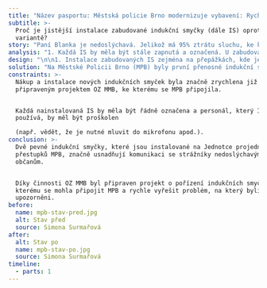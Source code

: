 ```yaml
---
title: "Název pasportu: Městská policie Brno modernizuje vybavení: Rychlé zlepšení komunikace s\_nedoslýchavými"
subtitle: >-
  Proč je jistější instalace zabudované indukční smyčky (dále IS) oproti mobilní
  variantě?
story: "Paní Blanka je nedoslýchavá. Jelikož má 95% ztrátu sluchu, ke komunikaci s\_ostatními používá sluchadlo. Ačkoliv je sluchadlo velkou pomocí pro porozumění ostatním, není plnohodnotnou náhradou zdravého sluchu. Její známí už vědí, že jí více pomůže, když lépe vyslovují, než když se mluví hlasitěji, jak si velká část veřejnosti myslí. Jelikož jí záleží spíše na kvalitě zvuku než na hlasitosti, může jí činit problémy komunikace přes skleněnou přepážku, kde se zvuk tříští. To si paní Blanka vyzkoušela v\_létě, když šla na služebnu Městské policie v\_Brně řešit dopravní přestupek. Na stránkách Unie neslyšících viděla video o indukčních smyčkách, ve kterém byla služebna natočena. S\_dobrou vírou, že je na služebně indukční smyčka, přišla na stanici. Indukční smyčka bohužel ale v\_ten den nefungovala nebo nebyla řádně zapnutá, a tak měla paní Blanka problém s\_porozuměním. Co by se dalo vyřešit během pár minut, trvalo mnohem déle a problém byl nakonec přenechán na správní řízení."
analysis: "1. Každá IS by měla být stále zapnutá a označená. U zabudované IS dochází k\_tomuto problému méně často.\n2. V\_případě instalace přenosné indukční smyčky může dojít k\_jejímu posunutí. Smyčka tedy vysílá signál do místa, kde nedoslýchavý nestojí, takže signál dobře neslyší.\n3. Přenosné indukční smyčky bývají méně spolehlivé než pevně instalované IS.\n4. Ne všude je možné IS zabudovat. V\_tomto případě musí být řádně proškolen personál, jak smyčku správně uvést do provozu."
design: "\n\n1. Instalace zabudovaných IS zejména na přepážkách, kde je mezi personálem a klientem umístěno sklo či jiná zástěna, která omezuje šíření zvuku.\n2. V\_případě instalace IS je nutné proškolit veškerý personál, obzvláště je-li instalována přenosná IS, která vyžaduje složitější zapínání."
solution: "Na Městské Policii Brno (MPB) byly první přenosné indukční smyčky instalovány již v\_roce 2012. V\_srpnu 2019 však přišla stížnost na nefunkční indukční smyčku na Jednotce projednávání přestupků (Křenová 4). Na základě této stížnosti vedoucí Preventivně informačního oddělení MPB (p. Kubišová) oslovila Unii neslyšících, aby provedla kontrolu stávajících zařízení. V\_rámci této konzultace bylo Městské policii doporučeno modernizovat zařízení a ideálně vyměnit přenosní IS za zabudované. \n\nV\_té době (srpen 2019) Odbor zdraví MMB připravoval projekt na nákup indukčních smyček pro několik odborů a pracovišť MMB. O této skutečnosti se p. Kubišová dočetla v\_denním tisku a kontaktovala p. Rossi (OZ MMB) s\_žádostí o připojení k projektu a zakoupení dvou zabudovaných IS na Jednotku projednávání přestupků. Jelikož MPB administrativně spadá pod MMB, bylo žádosti ze strany OZ MMB vyhověno. Instalace a označení indukčních smyček proběhlo 4. listopadu 2019, tedy pouhých 84 dní od podání stížnosti na nefunkční IS na témže pracovišti. Noví i stávající zaměstnanci MPB jsou o IS proškoleni, tudíž problém, který se vyskytl v\_srpnu, by se již neměl opakovat."
constraints: >-
  Nákup a instalace nových indukčních smyček byla značně zrychlena již
  připraveným projektem OZ MMB, ke kterému se MPB připojila. 


  Každá nainstalovaná IS by měla být řádně označena a personál, který IS
  používá, by měl být proškolen

  (např. vědět, že je nutné mluvit do mikrofonu apod.).
conclusion: >-
  Dvě pevné indukční smyčky, které jsou instalované na Jednotce projednávání
  přestupků MPB, značně usnadňují komunikaci se strážníky nedoslýchavým
  občanům. 


  Díky činnosti OZ MMB byl připraven projekt o pořízení indukčních smyček, ke
  kterému se mohla připojit MPB a rychle vyřešit problém, na který byli
  upozorněni.
before:
  name: mpb-stav-pred.jpg
  alt: Stav před
  source: Simona Surmařová
after:
  alt: Stav po
  name: mpb-stav-po.jpg
  source: Simona Surmařová
timeline:
  - parts: 1
---
```

